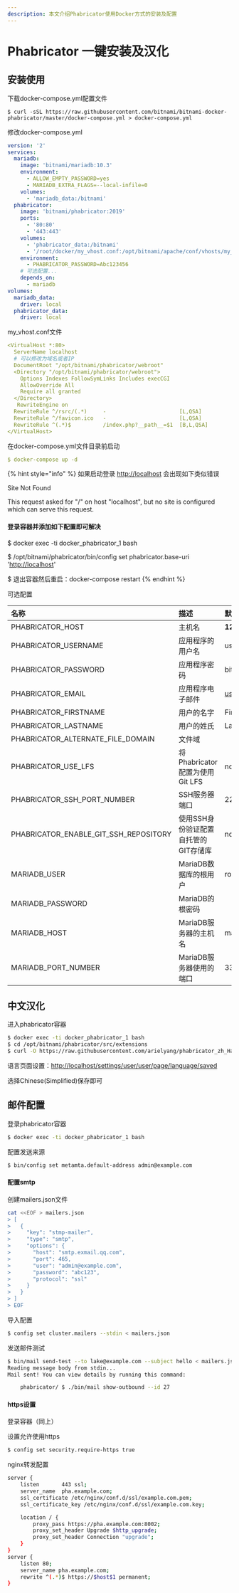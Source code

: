 ```yaml
---
description: 本文介绍Phabricator使用Docker方式的安装及配置
---
```


# Phabricator 一键安装及汉化

## 安装使用

下载docker-compose.yml配置文件

```text
$ curl -sSL https://raw.githubusercontent.com/bitnami/bitnami-docker-phabricator/master/docker-compose.yml > docker-compose.yml
```

修改docker-compose.yml

```yaml
version: '2'
services:
  mariadb:
    image: 'bitnami/mariadb:10.3'
    environment:
      - ALLOW_EMPTY_PASSWORD=yes
      - MARIADB_EXTRA_FLAGS=--local-infile=0
    volumes:
      - 'mariadb_data:/bitnami'
  phabricator:
    image: 'bitnami/phabricator:2019'
    ports:
      - '80:80'
      - '443:443'
    volumes:
      - 'phabricator_data:/bitnami'
      - '/root/docker/my_vhost.conf:/opt/bitnami/apache/conf/vhosts/my_vhost.conf'
    environment:
      - PHABRICATOR_PASSWORD=Abc123456
    # 可选配置...
    depends_on:
      - mariadb
volumes:
  mariadb_data:
    driver: local
  phabricator_data:
    driver: local
```

my\_vhost.conf文件

```yaml
<VirtualHost *:80>
  ServerName localhost
  # 可以修改为域名或者IP
  DocumentRoot "/opt/bitnami/phabricator/webroot"
  <Directory "/opt/bitnami/phabricator/webroot">
    Options Indexes FollowSymLinks Includes execCGI
    AllowOverride All
    Require all granted
  </Directory>
   RewriteEngine on
  RewriteRule ^/rsrc/(.*)     -                       [L,QSA]
  RewriteRule ^/favicon.ico   -                       [L,QSA]
  RewriteRule ^(.*)$          /index.php?__path__=$1  [B,L,QSA]
</VirtualHost>
```

在docker-compose.yml文件目录前启动

```yaml
$ docker-compose up -d
```

{% hint style="info" %}
如果启动登录 [http://localhost](http://localhost) 会出现如下类似错误

Site Not Found

This request asked for "/" on host "localhost", but no site is configured which can serve this request.

#### 登录容器并添加如下配置即可解决

$ docker exec -ti docker\_phabricator\_1 bash 

$ /opt/bitnami/phabricator/bin/config set phabricator.base-uri '[http://localhost](http://localhost)'

$ 退出容器然后重启：docker-compose restart
{% endhint %}

可选配置

| 名称 | 描述 | 默认值 |
| :--- | :--- | :--- |
| PHABRICATOR\_HOST | 主机名 | **127.0.0.1** |
| PHABRICATOR\_USERNAME | 应用程序的用户名 | user |
| PHABRICATOR\_PASSWORD | 应用程序密码 | bitnami1 |
| PHABRICATOR\_EMAIL | 应用程序电子邮件 | user@example.com |
| PHABRICATOR\_FIRSTNAME | 用户的名字 | FirstName |
| PHABRICATOR\_LASTNAME | 用户的姓氏 | LastName |
| PHABRICATOR\_ALTERNATE\_FILE\_DOMAIN | 文件域 |  |
| PHABRICATOR\_USE\_LFS | 将Phabricator配置为使用Git LFS | no |
| PHABRICATOR\_SSH\_PORT\_NUMBER | SSH服务器端口 | 22 |
| PHABRICATOR\_ENABLE\_GIT\_SSH\_REPOSITORY | 使用SSH身份验证配置自托管的GIT存储库 | no |
| MARIADB\_USER | MariaDB数据库的根用户 | root |
| MARIADB\_PASSWORD | MariaDB的根密码 |  |
| MARIADB\_HOST | MariaDB服务器的主机名 | mariadb |
| MARIADB\_PORT\_NUMBER | MariaDB服务器使用的端口 | 3306 |

## 中文汉化

进入phabricator容器

```bash
$ docker exec -ti docker_phabricator_1 bash
$ cd /opt/bitnami/phabricator/src/extensions
$ curl -O https://raw.githubusercontent.com/arielyang/phabricator_zh_Hans/master/dist/PhabricatorSimplifiedChineseTranslation.php
```

语言页面设置：[http://localhost/settings/user/user/page/language/saved](http://localhost/settings/user/user/page/language/saved)

选择Chinese\(Simplified\)保存即可

## 邮件配置

登录phabricator容器

```bash
$ docker exec -ti docker_phabricator_1 bash
```

配置发送来源

```bash
$ bin/config set metamta.default-address admin@example.com
```

#### 配置smtp

创建mailers.json文件

```bash
cat <<EOF > mailers.json
> [
>   {
>     "key": "stmp-mailer",
>     "type": "smtp",
>     "options": {
>       "host": "smtp.exmail.qq.com",
>       "port": 465,
>       "user": "admin@example.com",
>       "password": "abc123",
>       "protocol": "ssl"
>     }
>   }
> ]
> EOF
```

导入配置

```bash
$ config set cluster.mailers --stdin < mailers.json
```

发送邮件测试

```bash
$ bin/mail send-test --to lake@example.com --subject hello < mailers.json
Reading message body from stdin...
Mail sent! You can view details by running this command:

    phabricator/ $ ./bin/mail show-outbound --id 27
```

#### https设置

登录容器（同上）

设置允许使用https

```bash
$ config set security.require-https true
```

nginx转发配置

```bash
server {
    listen       443 ssl;
    server_name  pha.example.com;
    ssl_certificate /etc/nginx/conf.d/ssl/example.com.pem;
    ssl_certificate_key /etc/nginx/conf.d/ssl/example.com.key;

    location / {
        proxy_pass https://pha.example.com:8002;
        proxy_set_header Upgrade $http_upgrade;
        proxy_set_header Connection "upgrade";
    }
}
server {
    listen 80;
    server_name pha.example.com;
    rewrite ^(.*)$ https://$host$1 permanent;
}
```

